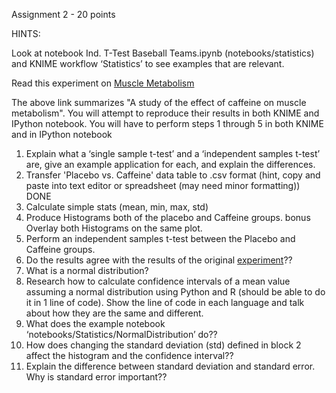 Assignment 2 - 20 points

HINTS:    

Look at notebook Ind. T-Test Baseball Teams.ipynb (notebooks/statistics) and KNIME workflow ‘Statistics’ to see examples that are relevant. 

Read this experiment on [Muscle Metabolism](http://learntech.uwe.ac.uk/da/Default.aspx?pageid=1438)  

The above link summarizes "A study of the effect of caffeine on muscle metabolism".  You will attempt to reproduce their results in both KNIME and IPython notebook.
You will have to perform steps 1 through 5 in both KNIME and in IPython notebook
1.  Explain what a ‘single sample t-test’ and a ‘independent samples t-test’ are, give an example application for each, and explain the differences.  
1.  Transfer 'Placebo vs. Caffeine' data table to .csv format (hint, copy and paste into text editor or spreadsheet (may need minor formatting)) DONE 
2.  Calculate simple stats (mean, min, max, std)
3. Produce Histograms both of the placebo and Caffeine groups.
bonus Overlay both Histograms on the same plot.
4.  Perform an independent samples t-test between the Placebo and Caffeine groups.
 5.  Do the results agree with the results of the original [experiment](http://learntech.uwe.ac.uk/da/Default.aspx?pageid=1438)??
6.  What is a normal distribution?
7.   Research how to calculate confidence intervals of a mean value assuming a normal distribution using Python and R (should be able to do it in 1 line of code).  Show the line of code in each language and talk about how they are the same and different. 
8.  What does the example notebook ‘notebooks/Statistics/NormalDistribution’ do??
9.  How does changing the standard deviation (std) defined in block 2 affect the histogram and the confidence interval??
10. Explain the difference between standard deviation and standard error.  Why is standard error important?? 
